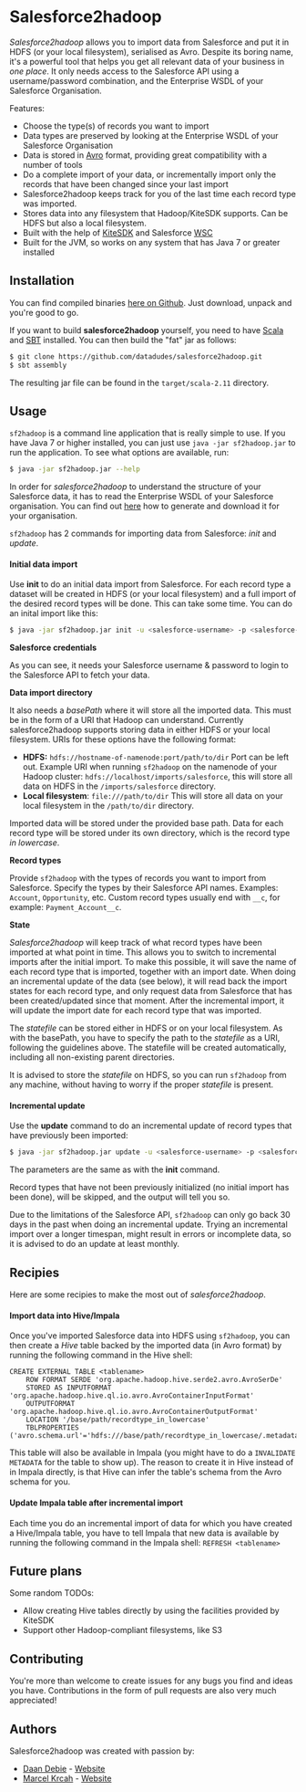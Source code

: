 Salesforce2hadoop
=================

_Salesforce2hadoop_ allows you to import data from Salesforce and put it in HDFS (or your local filesystem), serialised as 
Avro. Despite its boring name, it's a powerful tool that helps you get all relevant data of your business in _one place_. 
It only needs access to the Salesforce API using a username/password combination, and the Enterprise WSDL of your 
Salesforce Organisation.

Features:

- Choose the type(s) of records you want to import
- Data types are preserved by looking at the Enterprise WSDL of your Salesforce Organisation
- Data is stored in [Avro](https://avro.apache.org/docs/current/) format, providing great compatibility with a number of tools
- Do a complete import of your data, or incrementally import only the records that have been changed since your last import
- Salesforce2hadoop keeps track for you of the last time each record type was imported.
- Stores data into any filesystem that Hadoop/KiteSDK supports. Can be HDFS but also a local filesystem.
- Built with the help of [KiteSDK](http://kitesdk.org/) and Salesforce [WSC](https://github.com/forcedotcom/wsc)
- Built for the JVM, so works on any system that has Java 7 or greater installed

## Installation

You can find compiled binaries [here on Github](https://github.com/datadudes/salesforce2hadoop/releases). Just download, 
unpack and you're good to go.

If you want to build **salesforce2hadoop** yourself, you need to have [Scala](http://www.scala-lang.org/download/install.html) 
and [SBT](http://www.scala-sbt.org/release/tutorial/Setup.html) installed. You can then build the "fat" jar as follows:

```bash
$ git clone https://github.com/datadudes/salesforce2hadoop.git
$ sbt assembly
```

The resulting jar file can be found in the `target/scala-2.11` directory.

## Usage

`sf2hadoop` is a command line application that is really simple to use. If you have Java 7 or higher installed, you 
can just use `java -jar sf2hadoop.jar` to run the application. To see what options are available, run:

```bash
$ java -jar sf2hadoop.jar --help
```

In order for _salesforce2hadoop_ to understand the structure of your Salesforce data, it has to read the Enterprise WSDL 
of your Salesforce organisation. You can find out [here](https://developer.salesforce.com/docs/atlas.en-us.api.meta/api/sforce_api_quickstart_steps_generate_wsdl.htm) 
how to generate and download it for your organisation.

`sf2hadoop` has 2 commands for importing data from Salesforce: _init_ and _update_.

#### Initial data import

Use **init** to do an initial data import from Salesforce. For each record type a dataset will be created in HDFS 
(or your local filesystem) and a full import of the desired record types will be done. This can take some time. You can 
do an inital import like this:

```bash
$ java -jar sf2hadoop.jar init -u <salesforce-username> -p <salesforce-password> -b /base/path -w /path/to/enterprise.wsdl -s /path/to/state-file recordtype1 recordtype2 ...
```

**Salesforce credentials**

As you can see, it needs your Salesforce username & password to login to the Salesforce API to fetch your data. 

**Data import directory**

It also needs a _basePath_ where it will store all the imported data. This must be in the form of a URI that Hadoop can 
understand. Currently salesforce2hadoop supports storing data in either HDFS or your local filesystem. URIs for these 
options have the following format:

- **HDFS:** `hdfs://hostname-of-namenode:port/path/to/dir` Port can be left out. Example URI when running `sf2hadoop` on 
the namenode of your Hadoop cluster: `hdfs://localhost/imports/salesforce`, this will store all data on HDFS in the 
`/imports/salesforce` directory.
- **Local filesystem**: `file:///path/to/dir` This will store all data on your local filesystem in the `/path/to/dir` directory.

Imported data will be stored under the provided base path. Data for each record type will be stored under its own 
directory, which is the record type _in lowercase_.

**Record types**

Provide `sf2hadoop` with the types of records you want to import from Salesforce. Specify the types by their Salesforce API names. Examples: `Account`, `Opportunity`, etc. Custom record types usually end with `__c`, for example: 
`Payment_Account__c`.

**State**

_Salesforce2hadoop_ will keep track of what record types have been imported at what point in time. This allows you to switch 
to incremental imports after the initial import. To make this possible, it will save the name of each record type that 
is imported, together with an import date. When doing an incremental update of the data (see below), it will read back 
the import states for each record type, and only request data from Salesforce that has been created/updated since that 
moment. After the incremental import, it will update the import date for each record type that was imported.

The _statefile_ can be stored either in HDFS or on your local filesystem. As with the basePath, you have to specify the 
path to the _statefile_ as a URI, following the guidelines above. The statefile will be created automatically, including all 
non-existing parent directories.

It is advised to store the _statefile_ on HDFS, so you can run `sf2hadoop` from any machine, without having to worry if 
the proper _statefile_ is present.

#### Incremental update

Use the **update** command to do an incremental update of record types that have previously been imported:

```bash
$ java -jar sf2hadoop.jar update -u <salesforce-username> -p <salesforce-password> -b /base/path -w /path/to/enterprise.wsdl -s /path/to/state-file recordtype1 recordtype2 ...
```

The parameters are the same as with the **init** command.

Record types that have not been previously initialized (no initial import has been done), will be skipped, and the output 
will tell you so.

Due to the limitations of the Salesforce API, `sf2hadoop` can only go back 30 days in the past when doing an incremental 
update. Trying an incremental import over a longer timespan, might result in errors or incomplete data, so it is advised 
to do an update at least monthly.

## Recipies

Here are some recipies to make the most out of _salesforce2hadoop_.

#### Import data into Hive/Impala

Once you've imported Salesforce data into HDFS using `sf2hadoop`, you can then create a _Hive_ table backed by the 
imported data (in Avro format) by running the following command in the Hive shell:

```
CREATE EXTERNAL TABLE <tablename>
    ROW FORMAT SERDE 'org.apache.hadoop.hive.serde2.avro.AvroSerDe'
    STORED AS INPUTFORMAT 'org.apache.hadoop.hive.ql.io.avro.AvroContainerInputFormat'
    OUTPUTFORMAT 'org.apache.hadoop.hive.ql.io.avro.AvroContainerOutputFormat'
    LOCATION '/base/path/recordtype_in_lowercase'
    TBLPROPERTIES ('avro.schema.url'='hdfs:///base/path/recordtype_in_lowercase/.metadata/schema.avsc');
```

This table will also be available in Impala (you might have to do a `INVALIDATE METADATA` for the table to show up). 
The reason to create it in Hive instead of in Impala directly, is that Hive can infer the table's schema from the Avro 
schema for you.

#### Update Impala table after incremental import

Each time you do an incremental import of data for which you have created a Hive/Impala table, you have to tell Impala 
that new data is available by running the following command in the Impala shell: `REFRESH <tablename>`

## Future plans

Some random TODOs:

- Allow creating Hive tables directly by using the facilities provided by KiteSDK
- Support other Hadoop-compliant filesystems, like S3

## Contributing

You're more than welcome to create issues for any bugs you find and ideas you have. Contributions in the form of pull 
requests are also very much appreciated!

## Authors

Salesforce2hadoop was created with passion by:

- [Daan Debie](https://github.com/DandyDev) - [Website](http://dandydev.net/)
- [Marcel Krcah](https://github.com/mkrcah) - [Website](http://marcelkrcah.net/)
